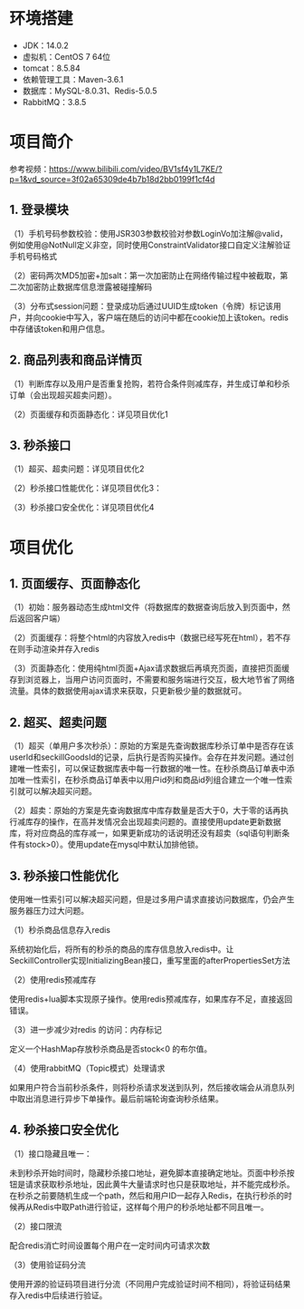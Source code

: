 # 环境搭建
- JDK：14.0.2
- 虚拟机：CentOS 7 64位
- tomcat：8.5.84
- 依赖管理工具：Maven-3.6.1 
- 数据库：MySQL-8.0.31、Redis-5.0.5
- RabbitMQ：3.8.5
# 项目简介
参考视频：https://www.bilibili.com/video/BV1sf4y1L7KE/?p=1&vd_source=3f02a65309de4b7b18d2bb0199f1cf4d
## 1. 登录模块
（1）手机号码参数校验：使用JSR303参数校验对参数LoginVo加注解@valid，例如使用@NotNull定义非空，同时使用ConstraintValidator接口自定义注解验证手机号码格式

（2）密码两次MD5加密+加salt：第一次加密防止在网络传输过程中被截取，第二次加密防止数据库信息泄露被碰撞解码

（3）分布式session问题：登录成功后通过UUID生成token（令牌）标记该用户，并向cookie中写入，客户端在随后的访问中都在cookie加上该token。redis中存储该token和用户信息。

## 2. 商品列表和商品详情页
（1）判断库存以及用户是否重复抢购，若符合条件则减库存，并生成订单和秒杀订单（会出现超买超卖问题）。

（2）页面缓存和页面静态化：详见项目优化1

## 3. 秒杀接口
（1）超买、超卖问题：详见项目优化2

（2）秒杀接口性能优化：详见项目优化3：

（3）秒杀接口安全优化：详见项目优化4

# 项目优化
## 1. 页面缓存、页面静态化
（1）初始：服务器动态生成html文件（将数据库的数据查询后放入到页面中，然后返回客户端）

（2）页面缓存：将整个html的内容放入redis中（数据已经写死在html），若不存在则手动渲染并存入redis

（3）页面静态化：使用纯html页面+Ajax请求数据后再填充页面，直接把页面缓存到浏览器上，当用户访问页面时，不需要和服务端进行交互，极大地节省了网络流量。具体的数据使用ajax请求来获取，只更新极少量的数据就可。

## 2. 超买、超卖问题
（1）超买（单用户多次秒杀）：原始的方案是先查询数据库秒杀订单中是否存在该userId和seckillGoodsId的记录，后执行是否购买操作。会存在并发问题。通过创建唯一性索引，可以保证数据库表中每一行数据的唯一性。在秒杀商品订单表中添加唯一性索引，在秒杀商品订单表中以用户id列和商品id列组合建立一个唯一性索引就可以解决超买问题。
		 
（2）超卖：原始的方案是先查询数据库中库存数量是否大于0，大于零的话再执行减库存的操作，在高并发情况会出现超卖问题的。直接使用update更新数据库，将对应商品的库存减一，如果更新成功的话说明还没有超卖（sql语句判断条件有stock>0）。使用update在mysql中默认加排他锁。
## 3. 秒杀接口性能优化
使用唯一性索引可以解决超买问题，但是过多用户请求直接访问数据库，仍会产生服务器压力过大问题。

（1）秒杀商品信息存入redis

系统初始化后，将所有的秒杀的商品的库存信息放入redis中。让SeckillController实现InitializingBean接口，重写里面的afterPropertiesSet方法

（2）使用redis预减库存

使用redis+lua脚本实现原子操作。使用redis预减库存，如果库存不足，直接返回错误。

（3）进一步减少对redis 的访问：内存标记

定义一个HashMap存放秒杀商品是否stock<0 的布尔值。

（4）使用rabbitMQ（Topic模式）处理请求

如果用户符合当前秒杀条件，则将秒杀请求发送到队列，然后接收端会从消息队列中取出消息进行异步下单操作。最后前端轮询查询秒杀结果。
## 4. 秒杀接口安全优化

（1）接口隐藏且唯一：

未到秒杀开始时间时，隐藏秒杀接口地址，避免脚本直接确定地址。页面中秒杀按钮是请求获取秒杀地址，因此黄牛大量请求时也只是获取地址，并不能完成秒杀。
在秒杀之前要随机生成一个path，然后和用户ID一起存入Redis，在执行秒杀的时候再从Redis中取Path进行验证，这样每个用户的秒杀地址都不同且唯一。

（2）接口限流

配合redis消亡时间设置每个用户在一定时间内可请求次数

（3）使用验证码分流

使用开源的验证码项目进行分流（不同用户完成验证时间不相同），将验证码结果存入redis中后续进行验证。
